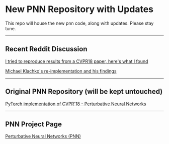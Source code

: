 # New PNN Repository with Updates
This repo will house the new pnn code, along with updates. Please stay tune.

***

## Recent Reddit Discussion
[I tried to reproduce results from a CVPR18 paper, here's what I found](https://www.reddit.com/r/MachineLearning/comments/9jhhet/discussion_i_tried_to_reproduce_results_from_a/)

[Michael Klachko's re-implementation and his findings](https://github.com/michaelklachko/pnn.pytorch)

***

## Original PNN Repository (will be kept untouched)
[PyTorch implementation of CVPR'18 - Perturbative Neural Networks](https://github.com/juefeix/pnn.pytorch)

***

## PNN Project Page
[Perturbative Neural Networks (PNN)](http://xujuefei.com/pnn.html)
